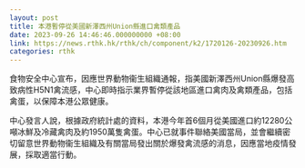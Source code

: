 ```yaml
---
layout: post
title: 本港暫停從美國新澤西州Union縣進口禽類產品
date: 2023-09-26 14:46:46.000000000 +08:00
link: https://news.rthk.hk/rthk/ch/component/k2/1720126-20230926.htm
categories: rthk
---
```


食物安全中心宣布，因應世界動物衞生組織通報，指美國新澤西州Union縣爆發高致病性H5N1禽流感，中心即時指示業界暫停從該地區進口禽肉及禽類產品，包括禽蛋，以保障本港公眾健康。

中心發言人說，根據政府統計處的資料，本港今年首6個月從美國進口約12280公噸冰鮮及冷藏禽肉及約1950萬隻禽蛋。中心已就事件聯絡美國當局，並會繼續密切留意世界動物衞生組織及有關當局發出關於爆發禽流感的消息，因應當地疫情發展，採取適當行動。
